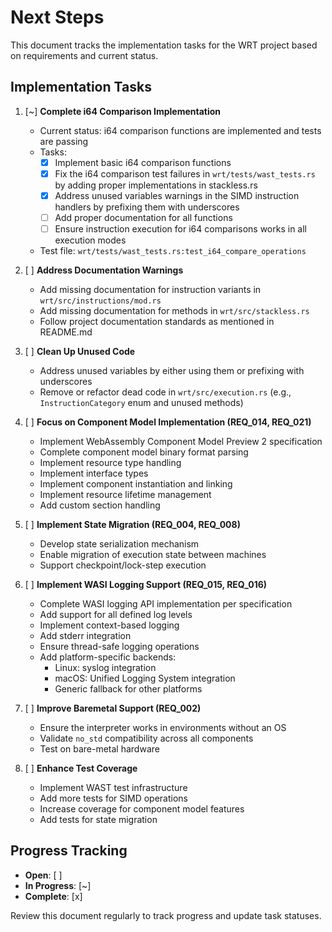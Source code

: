 # Next Steps

This document tracks the implementation tasks for the WRT project based on requirements and current status.

## Implementation Tasks

1. [~] **Complete i64 Comparison Implementation**
   - Current status: i64 comparison functions are implemented and tests are passing
   - Tasks:
     - [x] Implement basic i64 comparison functions
     - [x] Fix the i64 comparison test failures in `wrt/tests/wast_tests.rs` by adding proper implementations in stackless.rs
     - [x] Address unused variables warnings in the SIMD instruction handlers by prefixing them with underscores
     - [ ] Add proper documentation for all functions
     - [ ] Ensure instruction execution for i64 comparisons works in all execution modes
   - Test file: `wrt/tests/wast_tests.rs:test_i64_compare_operations`

2. [ ] **Address Documentation Warnings**
   - Add missing documentation for instruction variants in `wrt/src/instructions/mod.rs`
   - Add missing documentation for methods in `wrt/src/stackless.rs`
   - Follow project documentation standards as mentioned in README.md

3. [ ] **Clean Up Unused Code**
   - Address unused variables by either using them or prefixing with underscores
   - Remove or refactor dead code in `wrt/src/execution.rs` (e.g., `InstructionCategory` enum and unused methods)

4. [ ] **Focus on Component Model Implementation (REQ_014, REQ_021)**
   - Implement WebAssembly Component Model Preview 2 specification
   - Complete component model binary format parsing
   - Implement resource type handling
   - Implement interface types
   - Implement component instantiation and linking
   - Implement resource lifetime management
   - Add custom section handling

5. [ ] **Implement State Migration (REQ_004, REQ_008)**
   - Develop state serialization mechanism
   - Enable migration of execution state between machines
   - Support checkpoint/lock-step execution

6. [ ] **Implement WASI Logging Support (REQ_015, REQ_016)**
   - Complete WASI logging API implementation per specification
   - Add support for all defined log levels
   - Implement context-based logging
   - Add stderr integration
   - Ensure thread-safe logging operations
   - Add platform-specific backends:
     - Linux: syslog integration
     - macOS: Unified Logging System integration
     - Generic fallback for other platforms

7. [ ] **Improve Baremetal Support (REQ_002)**
   - Ensure the interpreter works in environments without an OS
   - Validate `no_std` compatibility across all components
   - Test on bare-metal hardware

8. [ ] **Enhance Test Coverage**
   - Implement WAST test infrastructure
   - Add more tests for SIMD operations
   - Increase coverage for component model features
   - Add tests for state migration

## Progress Tracking

- **Open**: [ ]
- **In Progress**: [~]
- **Complete**: [x]

Review this document regularly to track progress and update task statuses. 
